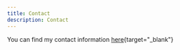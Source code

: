 ```yaml
---
title: Contact
description: Contact
---
```


You can find my contact information [here](https://ssledz.pl/){target="_blank"}